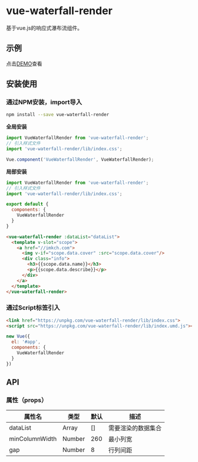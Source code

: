 # vue-waterfall-render

基于vue.js的响应式瀑布流组件。

## 示例

点击[DEMO](https://imkch.github.io/vue-waterfall-render/dist/index.html)查看

## 安装使用

### 通过NPM安装，import导入

``` bash
npm install --save vue-waterfall-render
```
**全局安装**
``` javascript
import VueWaterfallRender from 'vue-waterfall-render';
// 引入样式文件
import 'vue-waterfall-render/lib/index.css';

Vue.component('VueWaterfallRender', VueWaterfallRender);
```

**局部安装**
``` javascript
import VueWaterfallRender from 'vue-waterfall-render';
// 引入样式文件
import 'vue-waterfall-render/lib/index.css';

export default {
  components: {
    VueWaterfallRender
  }
}
```

``` html
<vue-waterfall-render :dataList="dataList">
  <template v-slot="scope">
    <a href="//imkch.com">
      <img v-if="scope.data.cover" :src="scope.data.cover"/>
      <div class="info">
        <h3>{{scope.data.name}}</h3>
        <p>{{scope.data.describe}}</p>
      </div>
    </a>
  </template>
</vue-waterfall-render>
```

### 通过Script标签引入

``` html
<link href="https://unpkg.com/vue-waterfall-render/lib/index.css">
<script src="https://unpkg.com/vue-waterfall-render/lib/index.umd.js"></script>
```

``` javascript
new Vue({
  el: '#app',
  components: {
    VueWaterfallRender
  }
})
```

## API

### 属性（props）

| 属性名         | 类型   | 默认 | 描述               |
| -------------- | ------ | ---- | ------------------ |
| dataList       | Array  | []   | 需要渲染的数据集合 |
| minColumnWidth | Number | 260  | 最小列宽           |
| gap            | Number | 8    | 行列间距           |
